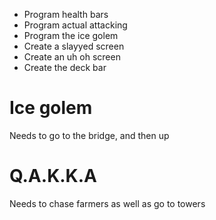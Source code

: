 - Program health bars
- Program actual attacking 
- Program the ice golem
- Create a slayyed screen
- Create an uh oh screen
- Create the deck bar

# Ice golem

Needs to go to the bridge, and then up

# Q.A.K.K.A

Needs to chase farmers as well as go to towers
